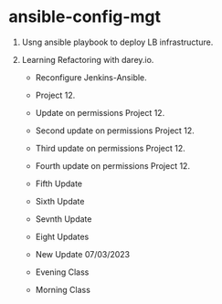 # ansible-config-mgt

1. Usng ansible playbook to deploy LB infrastructure.

2. Learning Refactoring with darey.io.
    - Reconfigure Jenkins-Ansible.
    - Project 12.
    - Update on permissions Project 12.
    - Second update on permissions Project 12.
    - Third update on permissions Project 12.
    - Fourth update on permissions Project 12.
    - Fifth Update
    - Sixth Update
    - Sevnth Update
    - Eight Updates

    - New Update 07/03/2023
    - Evening Class
    - Morning Class
    